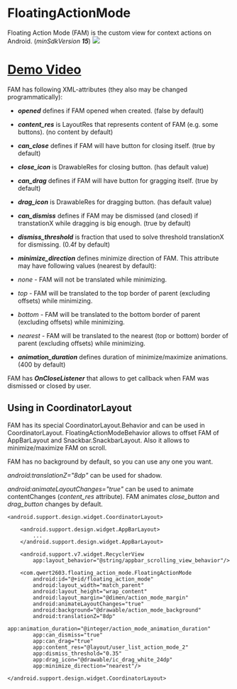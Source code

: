 # FloatingActionMode

Floating Action Mode (FAM) is the custom view for context actions on Android. (*minSdkVersion* ***15***)
[![](https://www.jitpack.io/v/qwert2603/FloatingActionMode.svg)](https://www.jitpack.io/#qwert2603/FloatingActionMode)

# [Demo Video](https://www.youtube.com/watch?v=PbQ8N7pWGt4)

FAM has following XML-attributes (they also may be changed programmatically):

* ***opened*** defines if FAM opened when created. (false by default)

* ***content_res*** is LayoutRes that represents content of FAM (e.g. some buttons). (no content by default)

* ***can_close*** defines if FAM will have button for closing itself. (true by default)

* ***close_icon*** is DrawableRes for closing button. (has default value)

* ***can_drag*** defines if FAM will have button for gragging itself. (true by default)

* ***drag_icon*** is DrawableRes for dragging button. (has default value)

* ***can_dismiss*** defines if FAM may be dismissed (and closed) if transtationX while dragging is big enough. (true by default)

* ***dismiss_threshold*** is fraction that used to solve threshold translationX for dismissing. (0.4f by default)

* ***minimize_direction*** defines minimize direction of FAM. This attribute may have following values (nearest by default):
 * *none* - FAM will not be translated while minimizing.
 * *top* - FAM will be translated to the top border of parent (excluding offsets) while minimizing.
 * *bottom* - FAM will be translated to the bottom border of parent (excluding offsets) while minimizing.
 * *nearest* - FAM will be translated to the nearest (top or bottom) border of parent (excluding offsets) while minimizing.

* ***animation_duration*** defines duration of minimize/maximize animations. (400 by default)

FAM has ***OnCloseListener*** that allows to get callback when FAM was dismissed or closed by user.

## Using in CoordinatorLayout

FAM has its special CoordinatorLayout.Behavior and can be used in CoordinatorLayout.
FloatingActionModeBehavior allows to offset FAM of AppBarLayout and Snackbar.SnackbarLayout.
Also it allows to minimize/maximize FAM on scroll.

FAM has no background by default, so you can use any one you want.

*android:translationZ="8dp"* can be used for shadow.

*android:animateLayoutChanges="true"* can be used to animate contentChanges (*content_res* attribute).
FAM animates *close_button* and *drag_button* changes by default.

```
<android.support.design.widget.CoordinatorLayout>

    <android.support.design.widget.AppBarLayout>
        ...
    </android.support.design.widget.AppBarLayout>

    <android.support.v7.widget.RecyclerView
        app:layout_behavior="@string/appbar_scrolling_view_behavior"/>

    <com.qwert2603.floating_action_mode.FloatingActionMode
        android:id="@+id/floating_action_mode"
        android:layout_width="match_parent"
        android:layout_height="wrap_content"
        android:layout_margin="@dimen/action_mode_margin"
        android:animateLayoutChanges="true"
        android:background="@drawable/action_mode_background"
        android:translationZ="8dp"
        app:animation_duration="@integer/action_mode_animation_duration"
        app:can_dismiss="true"
        app:can_drag="true"
        app:content_res="@layout/user_list_action_mode_2"
        app:dismiss_threshold="0.35"
        app:drag_icon="@drawable/ic_drag_white_24dp"
        app:minimize_direction="nearest"/>

</android.support.design.widget.CoordinatorLayout>
```
